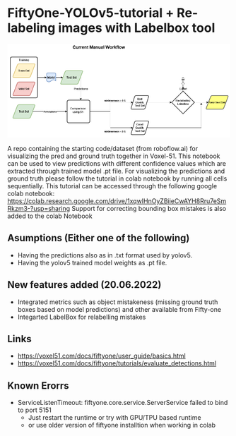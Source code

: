 # FiftyOne-YOLOv5-tutorial + Re-labeling images with Labelbox tool

![alt text](https://github.com/MadanMl/Fiftyone-yolov5-tutorial/blob/main/overview.png)

A repo containing the starting code/dataset (from roboflow.ai) for visualizing the pred and ground truth together in Voxel-51. 
This notebook can be used to view predictions with different confidence values which are extracted through trained model .pt file.
For visualizing the predictions and ground truth please follow the tutorial in colab notebook by running all cells sequentially.
This tutorial can be accessed through the following google colab notebook: https://colab.research.google.com/drive/1xqwIHnOyZBiieCwAYH8Rru7eSmRkzm3-?usp=sharing
Support for correcting bounding box mistakes is also added to the colab Notebook

## Asumptions (Either one of the following)
* Having the predictions also as in .txt format used by yolov5. 
* Having the yolov5 trained model weights as .pt file.

## New features added (20.06.2022) 
* Integrated metrics such as object mistakeness (missing ground truth boxes based on model predictions) and other available from Fifty-one
* Integarted LabelBox for relabelling mistakes

## Links
* https://voxel51.com/docs/fiftyone/user_guide/basics.html
* https://voxel51.com/docs/fiftyone/tutorials/evaluate_detections.html

## Known Erorrs
* ServiceListenTimeout: fiftyone.core.service.ServerService failed to bind to port 5151 
    * Just restart the runtime or try with GPU/TPU based runtime
    * or use older version of fiftyone installtion when working in colab
